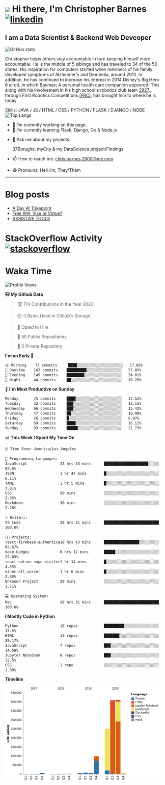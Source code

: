 # <img src="https://raw.githubusercontent.com/sidbelbase/sidbelbase/master/wave.gif" width="30px"> Hi there, I'm Christopher Barnes [<img src='https://cdn.jsdelivr.net/npm/simple-icons@3.0.1/icons/linkedin.svg' alt='linkedin' height='40'>](https://www.linkedin.com/in/chrisbarnes2000/)
<!-- [<img src='https://cdn.jsdelivr.net/npm/simple-icons@3.0.1/icons/instagram.svg' alt='instagram' height='40'>](https://www.instagram.com/dragon_dominant/)
[<img src='https://cdn.jsdelivr.net/npm/simple-icons@3.0.1/icons/twitter.svg' alt='twitter' height='40'>](https://twitter.com/Dragon_Dominant) -->

## I am a Data Scientist & Backend Web Deveoper

![GitHub stats](https://github-readme-stats.vercel.app/api?username=ChrisBarnes7404&show_icons=true&hide_title=true)

<!-- ![I am a Data Scientist](https://arturssmirnovs.github.io/github-profile-readme-generator/images/banner.png) -->

Christopher helps others stay accountable in turn keeping himself more accountable. He is the middle of 5 siblings and has traveled to 34 of the 50 states. His inspiration for computers started when members of his family developed symptoms of Alzheimer's and Dementia, around 2010. In addition, he has continued to increase his interest in 2014 Disney's Big Hero 6 aired, in which Baymax; A personal health care companion appeared. This along with his involvement in his high school's robotics club team [2927](https://frc-events.firstinspires.org/team/2927)., through First Robotics Competitions [(FRC)](https://www.firstinspires.org/robotics/frc), has brought him to where he is today.

Skills: JAVA / JS / HTML / CSS / PYTHON / FLASK / DJANGO / NODE
![Top Langs](https://github-readme-stats.vercel.app/api/top-langs/?username=ChrisBarnes7404&layout=compact)

- 🔭 I’m currently working on this page.
- 🌱 I’m currently learning Flask, Django, Go & Node.js
<!-- - 👯 I’m looking to collaborate on -  -->
<!-- - 🤔 I’m looking for help with -  -->
- 💬 Ask me about my projects:

    37Borughs, myCity & my DataScience project/Findings
- 📫 How to reach me: chris.barnes.2000@me.com
- 😄 Pronouns: He/Him, They/Them
<!-- - ⚡ Fun fact: -  -->

---

<!-- ![Profile views](https://gpvc.arturio.dev/ChrisBarnes7404) -->

# Blog posts
<!-- BLOG-POST-LIST:START -->
- [A Day At Tokepoint](https://medium.com/@christopher.barnes/a-day-at-tokepoint-f8e7b2aec53d?source=rss-1448bbd2ea82------2)
- [Free Will, Vise or Virtue?](https://medium.com/@christopher.barnes/free-will-vise-or-virtue-ca3b54a37d9?source=rss-1448bbd2ea82------2)
- [ASSISTIVE TOOLS](https://medium.com/@christopher.barnes/assistive-tools-5910f4623b15?source=rss-1448bbd2ea82------2)
<!-- BLOG-POST-LIST:END -->

# StackOverflow Activity [<img src='https://cdn.jsdelivr.net/npm/simple-icons@3.0.1/icons/stackoverflow.svg' alt='stackoverflow' height='40'>](https://stackoverflow.com/users/13986242)
<!-- STACKOVERFLOW:START -->
<!-- STACKOVERFLOW:END -->

# Waka Time
<!--START_SECTION:waka-->
![Profile Views](http://img.shields.io/badge/Profile%20Views-1-blue)

**🐱 My Github Data** 

> 🏆 714 Contributions in the Year 2020
 > 
> 📦 0 Bytes Used in Github's Storage 
 > 
> 💼 Opted to Hire
 > 
> 📜 50 Public Repositories
 > 
> 🔑 0 Private Repository 
 > 
**I'm an Early 🐤** 

```text
🌞 Morning    73 commits     ████░░░░░░░░░░░░░░░░░░░░░   17.06% 
🌆 Daytime    162 commits    █████████░░░░░░░░░░░░░░░░   37.85% 
🌃 Evening    149 commits    ████████░░░░░░░░░░░░░░░░░   34.81% 
🌙 Night      44 commits     ██░░░░░░░░░░░░░░░░░░░░░░░   10.28%

```
📅 **I'm Most Productive on Sunday** 

```text
Monday       75 commits     ████░░░░░░░░░░░░░░░░░░░░░   17.52% 
Tuesday      52 commits     ███░░░░░░░░░░░░░░░░░░░░░░   12.15% 
Wednesday    66 commits     ███░░░░░░░░░░░░░░░░░░░░░░   15.42% 
Thursday     47 commits     ██░░░░░░░░░░░░░░░░░░░░░░░   10.98% 
Friday       26 commits     █░░░░░░░░░░░░░░░░░░░░░░░░   6.07% 
Saturday     69 commits     ████░░░░░░░░░░░░░░░░░░░░░   16.12% 
Sunday       93 commits     █████░░░░░░░░░░░░░░░░░░░░   21.73%

```


📊 **This Week I Spent My Time On** 

```text
⌚︎ Time Zone: America/Los_Angeles

💬 Programming Languages: 
JavaScript               23 hrs 33 mins      ████████████████████░░░░░   82.6% 
JSON                     1 hr 44 mins        █░░░░░░░░░░░░░░░░░░░░░░░░   6.11% 
YAML                     1 hr 5 mins         █░░░░░░░░░░░░░░░░░░░░░░░░   3.81% 
CSS                      50 mins             ░░░░░░░░░░░░░░░░░░░░░░░░░   2.95% 
Markdown                 38 mins             ░░░░░░░░░░░░░░░░░░░░░░░░░   2.26%

🔥 Editors: 
VS Code                  28 hrs 31 mins      █████████████████████████   100.0%

🐱‍💻 Projects: 
react-firebase-authentica18 hrs 43 mins      ████████████████░░░░░░░░░   65.67% 
make-badges              6 hrs 17 mins       █████░░░░░░░░░░░░░░░░░░░░   22.03% 
react-native-expo-starter1 hr 14 mins        █░░░░░░░░░░░░░░░░░░░░░░░░   4.33% 
minecraft_server         1 hr 6 mins         █░░░░░░░░░░░░░░░░░░░░░░░░   3.88% 
Unknown Project          29 mins             ░░░░░░░░░░░░░░░░░░░░░░░░░   1.71%

💻 Operating System: 
Mac                      28 hrs 31 mins      █████████████████████████   100.0%

```

**I Mostly Code in Python** 

```text
Python                   18 repos            █████████░░░░░░░░░░░░░░░░   37.5% 
HTML                     14 repos            ███████░░░░░░░░░░░░░░░░░░   29.17% 
JavaScript               7 repos             ███░░░░░░░░░░░░░░░░░░░░░░   14.58% 
Jupyter Notebook         6 repos             ███░░░░░░░░░░░░░░░░░░░░░░   12.5% 
CSS                      1 repo              ░░░░░░░░░░░░░░░░░░░░░░░░░   2.08%

```


**Timeline**

![Chart not found](https://github.com/ChrisBarnes7404/ChrisBarnes7404/blob/master/charts/bar_graph.png) 


<!--END_SECTION:waka-->

<!-- ### Readme inspiration from

[<img align="left" src="https://github-readme-stats.vercel.app/api/pin/?username=arturssmirnovs&repo=github-profile-readme-generator" />
](https://github.com/arturssmirnovs/github-profile-readme-generator)

[<img src="https://github-readme-stats.vercel.app/api/pin/?username=anuraghazra&repo=github-readme-stats" />
](https://github.com/anuraghazra/github-readme-stats)

<br>

[<img align="left" src="https://github-readme-stats.vercel.app/api/pin/?username=gautamkrishnar&repo=blog-post-workflow" />
](https://github.com/gautamkrishnar/blog-post-workflow)

[<img src="https://github-readme-stats.vercel.app/api/pin/?username=anmol098&repo=waka-readme-stats" />
](https://github.com/anmol098/waka-readme-stats)

<br>

[<img align="left" src="https://github-readme-stats.vercel.app/api/pin/?username=avinal&repo=Profile-Readme-WakaTime" />
](https://github.com/avinal/Profile-Readme-WakaTime)

-->
